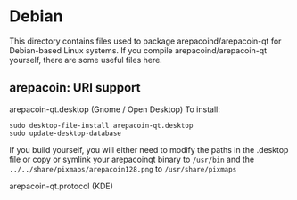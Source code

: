 
Debian
====================
This directory contains files used to package arepacoind/arepacoin-qt
for Debian-based Linux systems. If you compile arepacoind/arepacoin-qt yourself, there are some useful files here.

## arepacoin: URI support ##


arepacoin-qt.desktop  (Gnome / Open Desktop)
To install:

	sudo desktop-file-install arepacoin-qt.desktop
	sudo update-desktop-database

If you build yourself, you will either need to modify the paths in
the .desktop file or copy or symlink your arepacoinqt binary to `/usr/bin`
and the `../../share/pixmaps/arepacoin128.png` to `/usr/share/pixmaps`

arepacoin-qt.protocol (KDE)

